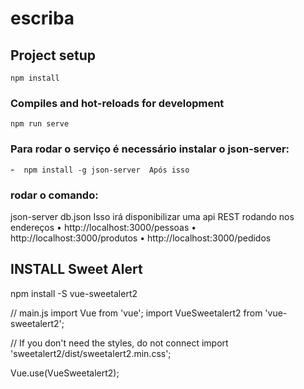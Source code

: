 # escriba

## Project setup
```
npm install
```

### Compiles and hot-reloads for development
```
npm run serve
```

### Para rodar o serviço é necessário instalar o json-server:  
```
➢  npm install -g json-server  Após isso
```

### rodar o comando:
json-server db.json Isso irá disponibilizar uma api REST rodando nos endereços  •  http://localhost:3000/pessoas •  http://localhost:3000/produtos •  http://localhost:3000/pedidos

## INSTALL Sweet Alert
npm install -S vue-sweetalert2

// main.js
import Vue from 'vue';
import VueSweetalert2 from 'vue-sweetalert2';
 
// If you don't need the styles, do not connect
import 'sweetalert2/dist/sweetalert2.min.css';
 
Vue.use(VueSweetalert2);

<script>
export default {
  methods: {
    showAlert() {
      // Use sweetalert2
      this.$swal('Hello Vue world!!!');
    },
  },
};
</script> 


